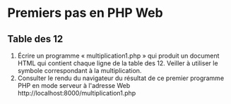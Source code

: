 # Premiers pas en PHP Web

## Table des 12

1. Écrire un programme « multiplication1.php » qui produit un document HTML qui contient chaque ligne de la table des 12. Veiller à utiliser le symbole correspondant à la multiplication.
2. Consulter le rendu du navigateur du résultat de ce premier programme PHP en mode serveur à l'adresse Web http://localhost:8000/multiplication1.php
